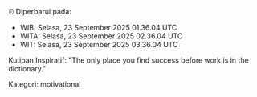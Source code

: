⏰ Diperbarui pada:
- WIB: Selasa, 23 September 2025 01.36.04 UTC
- WITA: Selasa, 23 September 2025 02.36.04 UTC
- WIT: Selasa, 23 September 2025 03.36.04 UTC

Kutipan Inspiratif:
"The only place you find success before work is in the dictionary."


Kategori: motivational

